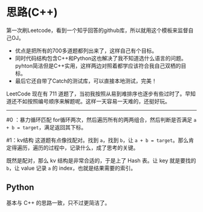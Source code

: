 # 思路(C++)

第一次刷Leetcode，看到一个知乎回答的github库，所以就用这个模板来监督自己OJ。
- 优点是把所有的700多道题都列出来了，这样自己有个目标。
- 同时代码结构包含C++和Python这也解决了我不知道选什么语言的问题。pyhton简洁但是C++实用，这样两边对照着都学应该符合我自己双栖的目标。
- 最后它还自带了Catch的测试库，可以直接本地测试，完美！

LeetCode 现在有 711 道题了，当初我按照从易到难排序也逐步有些过时了。早知道还不如按照编号顺序来解题呢。这样一天容易一天难的，还挺好玩。

----

#0 ：暴力循环匹配
for循环两次，然后遍历所有的两两组合，然后判断是否满足 `a + b = target`，满足返回其下标。

#1：kv结构
这道题有点像找配对。找到 `a`，找到 `b`，让 `a + b = target`。那么肯定得遍历，遍历的过程中，记录什么，成了思考的关键。

既然是配对，那么 kv 结构是非常合适的，于是上了 Hash 表。让 key 就是要找的 `b`，让 value 记录 `a` 的 index，也就是结果需要的索引。


## Python

基本与 C++ 的思路一致，只不过更简洁了。